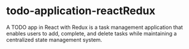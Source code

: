 # todo-application-reactRedux
A TODO app in React with Redux is a task management application that enables users to add, complete, and delete tasks while maintaining a centralized state management system.
